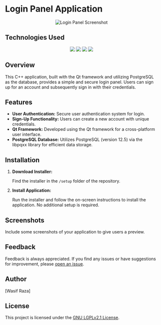 # Login Panel Application

<p align="center">
  <img src="https://example.com/path/to/your-application-screenshot.png" alt="Login Panel Screenshot">
</p>

## Technologies Used

<p align="center">
  <a href="#"><img src="https://img.shields.io/badge/C%2B%2B-20-blue?style=for-the-badge&labelColor=black&logo=c%2B%2B&logoColor=blue"></a>
  <a href="#"><img src="https://img.shields.io/badge/PostgreSQL-12.5-blue?style=for-the-badge&labelColor=black&logo=postgresql&logoColor=blue"></a>
  <a href="#"><img src="https://img.shields.io/badge/libpqxx-7.8.1-blue?style=for-the-badge&labelColor=black&logo=c%2B%2B&logoColor=blue"></a>
  <a href="#"><img src="https://img.shields.io/badge/Qt-6.5.3-blue?style=for-the-badge&labelColor=black&logo=qt&logoColor=blue"></a>
</p>

## Overview

This C++ application, built with the Qt framework and utilizing PostgreSQL as the database, provides a simple and secure login panel. Users can sign up for an account and subsequently sign in with their credentials.

## Features

- **User Authentication:** Secure user authentication system for login.
- **Sign-Up Functionality:** Users can create a new account with unique credentials.
- **Qt Framework:** Developed using the Qt framework for a cross-platform user interface.
- **PostgreSQL Database:** Utilizes PostgreSQL (version 12.5) via the libpqxx library for efficient data storage.

## Installation

1. **Download Installer:**

    Find the installer in the `/setup` folder of the repository.

2. **Install Application:**

    Run the installer and follow the on-screen instructions to install the application. No additional setup is required.

## Screenshots

Include some screenshots of your application to give users a preview.

## Feedback

Feedback is always appreciated. If you find any issues or have suggestions for improvement, please [open an issue](https://github.com/WasifRazaSyed/PostgreSQL/issues).

## Author

[Wasif Raza]

## License

This project is licensed under the [GNU LGPLv2.1 License](LICENSE).
